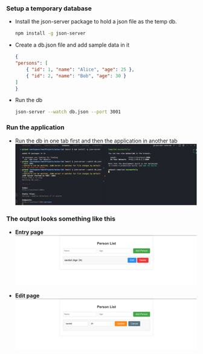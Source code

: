 
### Setup a temporary database

- Install the json-server package to hold a json file as the temp db.
    ```bash
    npm install -g json-server
    ```

- Create a db.json file and add sample data in it
    ```json
    {
    "persons": [
        { "id": 1, "name": "Alice", "age": 25 },
        { "id": 2, "name": "Bob", "age": 30 }
    ]
    }
    ```

- Run the db
    ```bash
    json-server --watch db.json --port 3001
    ```
### Run the application

- Run the db in one tab first and then the application in another tab
![alt text](image-2.png)

### The output looks something like this

- **Entry page**
![alt text](image.png)

- **Edit page**
![alt text](image-1.png)